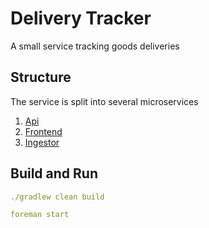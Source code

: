 # Delivery Tracker

A small service tracking goods deliveries


## Structure

The service is split into several microservices

1. [Api](DeliveryApi/README.md) 
2. [Frontend](DeliveryFrontend/README.md)
3. [Ingestor](DeliveryIngestor/README.md)

## Build and Run 

```yaml
./gradlew clean build

foreman start
```
